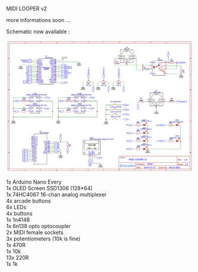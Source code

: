 MIDI LOOPER v2

more informations soon ...

Schematic now available :

![alt text](https://github.com/alexiszbik/midiLoop2/blob/main/midiloop2%20_schematic.png?raw=true)

1x Arduino Nano Every  
1x OLED Screen SSD1306 (128*64)  
1x 74HC4067 16-chan analog multiplexer  
4x arcade buttons  
6x LEDs  
4x buttons  
1x 1n4148   
1x 6n138 opto optocoupler  
2x MIDI female sockets  
3x potentiometers (10k is fine)  
1x 470R  
1x 10k  
13x 220R  
1x 1k  



